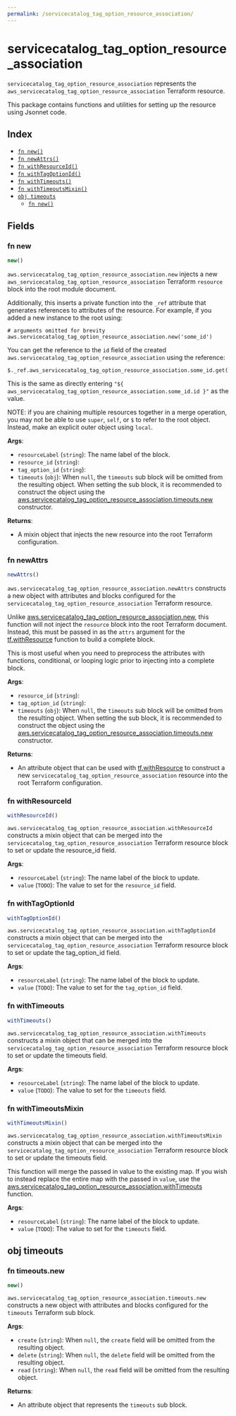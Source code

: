 ```yaml
---
permalink: /servicecatalog_tag_option_resource_association/
---
```


# servicecatalog_tag_option_resource_association

`servicecatalog_tag_option_resource_association` represents the `aws_servicecatalog_tag_option_resource_association` Terraform resource.



This package contains functions and utilities for setting up the resource using Jsonnet code.


## Index

* [`fn new()`](#fn-new)
* [`fn newAttrs()`](#fn-newattrs)
* [`fn withResourceId()`](#fn-withresourceid)
* [`fn withTagOptionId()`](#fn-withtagoptionid)
* [`fn withTimeouts()`](#fn-withtimeouts)
* [`fn withTimeoutsMixin()`](#fn-withtimeoutsmixin)
* [`obj timeouts`](#obj-timeouts)
  * [`fn new()`](#fn-timeoutsnew)

## Fields

### fn new

```ts
new()
```


`aws.servicecatalog_tag_option_resource_association.new` injects a new `aws_servicecatalog_tag_option_resource_association` Terraform `resource`
block into the root module document.

Additionally, this inserts a private function into the `_ref` attribute that generates references to attributes of the
resource. For example, if you added a new instance to the root using:

    # arguments omitted for brevity
    aws.servicecatalog_tag_option_resource_association.new('some_id')

You can get the reference to the `id` field of the created `aws.servicecatalog_tag_option_resource_association` using the reference:

    $._ref.aws_servicecatalog_tag_option_resource_association.some_id.get('id')

This is the same as directly entering `"${ aws_servicecatalog_tag_option_resource_association.some_id.id }"` as the value.

NOTE: if you are chaining multiple resources together in a merge operation, you may not be able to use `super`, `self`,
or `$` to refer to the root object. Instead, make an explicit outer object using `local`.

**Args**:
  - `resourceLabel` (`string`): The name label of the block.
  - `resource_id` (`string`): 
  - `tag_option_id` (`string`): 
  - `timeouts` (`obj`):  When `null`, the `timeouts` sub block will be omitted from the resulting object. When setting the sub block, it is recommended to construct the object using the [aws.servicecatalog_tag_option_resource_association.timeouts.new](#fn-servicecatalogtagoptionresourceassociationtimeoutsnew) constructor.

**Returns**:
- A mixin object that injects the new resource into the root Terraform configuration.


### fn newAttrs

```ts
newAttrs()
```


`aws.servicecatalog_tag_option_resource_association.newAttrs` constructs a new object with attributes and blocks configured for the `servicecatalog_tag_option_resource_association`
Terraform resource.

Unlike [aws.servicecatalog_tag_option_resource_association.new](#fn-servicecatalogtagoptionresourceassociationnew), this function will not inject the `resource`
block into the root Terraform document. Instead, this must be passed in as the `attrs` argument for the
[tf.withResource](https://github.com/tf-libsonnet/core/tree/main/docs#fn-withresource) function to build a complete block.

This is most useful when you need to preprocess the attributes with functions, conditional, or looping logic prior to
injecting into a complete block.

**Args**:
  - `resource_id` (`string`): 
  - `tag_option_id` (`string`): 
  - `timeouts` (`obj`):  When `null`, the `timeouts` sub block will be omitted from the resulting object. When setting the sub block, it is recommended to construct the object using the [aws.servicecatalog_tag_option_resource_association.timeouts.new](#fn-servicecatalogtagoptionresourceassociationtimeoutsnew) constructor.

**Returns**:
  - An attribute object that can be used with [tf.withResource](https://github.com/tf-libsonnet/core/tree/main/docs#fn-withresource) to construct a new `servicecatalog_tag_option_resource_association` resource into the root Terraform configuration.


### fn withResourceId

```ts
withResourceId()
```

`aws.servicecatalog_tag_option_resource_association.withResourceId` constructs a mixin object that can be merged into the `servicecatalog_tag_option_resource_association`
Terraform resource block to set or update the resource_id field.



**Args**:
  - `resourceLabel` (`string`): The name label of the block to update.
  - `value` (`TODO`): The value to set for the `resource_id` field.


### fn withTagOptionId

```ts
withTagOptionId()
```

`aws.servicecatalog_tag_option_resource_association.withTagOptionId` constructs a mixin object that can be merged into the `servicecatalog_tag_option_resource_association`
Terraform resource block to set or update the tag_option_id field.



**Args**:
  - `resourceLabel` (`string`): The name label of the block to update.
  - `value` (`TODO`): The value to set for the `tag_option_id` field.


### fn withTimeouts

```ts
withTimeouts()
```

`aws.servicecatalog_tag_option_resource_association.withTimeouts` constructs a mixin object that can be merged into the `servicecatalog_tag_option_resource_association`
Terraform resource block to set or update the timeouts field.



**Args**:
  - `resourceLabel` (`string`): The name label of the block to update.
  - `value` (`TODO`): The value to set for the `timeouts` field.


### fn withTimeoutsMixin

```ts
withTimeoutsMixin()
```

`aws.servicecatalog_tag_option_resource_association.withTimeoutsMixin` constructs a mixin object that can be merged into the `servicecatalog_tag_option_resource_association`
Terraform resource block to set or update the timeouts field.

This function will merge the passed in value to the existing map. If you wish
to instead replace the entire map with the passed in `value`, use the [aws.servicecatalog_tag_option_resource_association.withTimeouts](TODO)
function.


**Args**:
  - `resourceLabel` (`string`): The name label of the block to update.
  - `value` (`TODO`): The value to set for the `timeouts` field.


## obj timeouts



### fn timeouts.new

```ts
new()
```


`aws.servicecatalog_tag_option_resource_association.timeouts.new` constructs a new object with attributes and blocks configured for the `timeouts`
Terraform sub block.



**Args**:
  - `create` (`string`):  When `null`, the `create` field will be omitted from the resulting object.
  - `delete` (`string`):  When `null`, the `delete` field will be omitted from the resulting object.
  - `read` (`string`):  When `null`, the `read` field will be omitted from the resulting object.

**Returns**:
  - An attribute object that represents the `timeouts` sub block.

